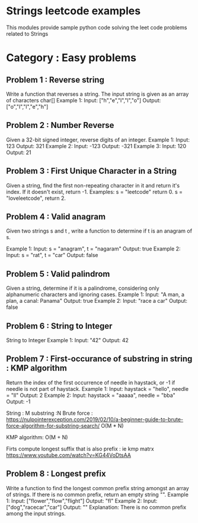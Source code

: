 # Strings leetcode examples

This modules provide sample python code solving the leet code problems related to Strings

# Category : Easy problems

## Problem 1 : Reverse string

Write a function that reverses a string. The input string is given as an array of characters char[]
Example 1: Input: ["h","e","l","l","o"]
Output: ["o","l","l","e","h"]

## Problem 2 : Number Reverse

Given a 32-bit signed integer, reverse digits of an integer.
Example 1: Input: 123 Output: 321
Example 2: Input: -123 Output: -321
Example 3: Input: 120 Output: 21

## Problem 3 : First Unique Character in a String

Given a string, find the first non-repeating character in it and return it's index. If it doesn't exist, return -1.
Examples: s = "leetcode" return 0.
s = "loveleetcode", return 2.


## Problem 4 : Valid anagram

Given two strings s and t , write a function to determine if t is an anagram of s.

Example 1: Input: s = "anagram", t = "nagaram" Output: true 
Example 2: Input: s = "rat", t = "car" Output: false

## Problem 5 : Valid palindrom

Given a string, determine if it is a palindrome, considering only alphanumeric characters and ignoring cases.
Example 1: Input: "A man, a plan, a canal: Panama" Output: true
Example 2: Input: "race a car" Output: false

## Problem 6 : String to Integer

String to Integer
Example 1: Input: "42" Output: 42

## Problem 7 : First-occurance of substring in string : KMP algorithm

Return the index of the first occurrence of needle in haystack, or -1 if needle is not part of haystack.
Example 1: Input: haystack = "hello", needle = "ll" Output: 2
Example 2: Input: haystack = "aaaaa", needle = "bba" Output: -1

String : M substring :N
Brute force : https://nulpointerexception.com/2019/02/10/a-beginner-guide-to-brute-force-algorithm-for-substring-search/  O(M * N)


KMP algorithm:  O(M + N)

Firts compute longest suffix that is also prefix : ie kmp matrx 
https://www.youtube.com/watch?v=KG44VoDtsAA


## Problem 8 : Longest prefix

Write a function to find the longest common prefix string amongst an array of strings.
If there is no common prefix, return an empty string "".
Example 1: Input: ["flower","flow","flight"] Output: "fl"
Example 2: Input: ["dog","racecar","car"] Output: ""
Explanation: There is no common prefix among the input strings.
